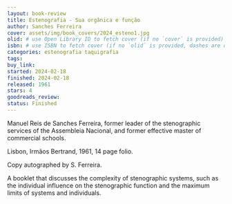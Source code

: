 ```yaml
---
layout: book-review
title: Estenografia - Sua orgânica e função
author: Sanches Ferreira
cover: assets/img/book_covers/2024_esteno1.jpg
olid: # use Open Library ID to fetch cover (if no `cover` is provided)
isbn: # use ISBN to fetch cover (if no `olid` is provided, dashes are optional)
categories: estenografia taquigrafia
tags:
buy_link:
started: 2024-02-18
finished: 2024-02-18
released: 1961
stars: 4
goodreads_review:
status: Finished
---
```


Manuel Reis de Sanches Ferreira, former leader of the stenographic services of the Assembleia Nacional, and former effective master of commercial schools.

Lisbon, Irmãos Bertrand, 1961, 14 page folio.

Copy autographed by S. Ferreira.

A booklet that discusses the complexity of stenographic systems, such as the individual influence on the stenographic function and the maximum limits of systems and individuals.
